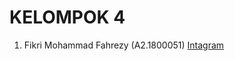 # KELOMPOK 4
1. Fikri Mohammad Fahrezy (A2.1800051) [Intagram](https://www.instagram.com/fikriifahrezyy/)




